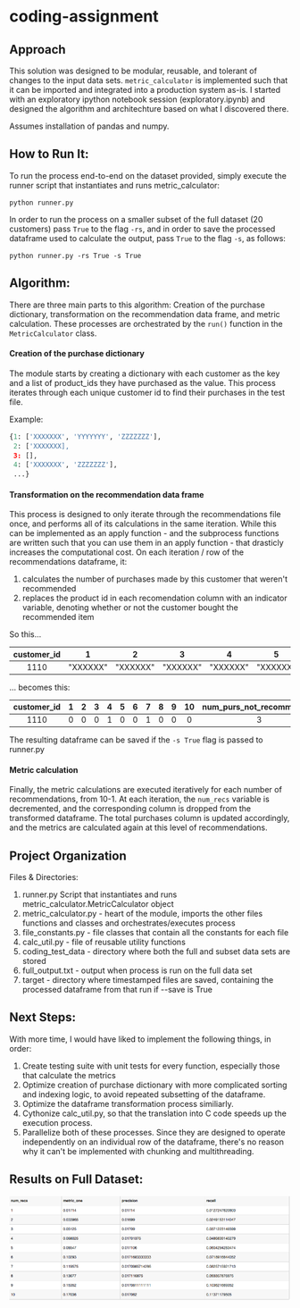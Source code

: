 # coding-assignment

## Approach
This solution was designed to be modular, reusable, and tolerant of changes to the input data sets. `metric_calculator` is implemented such that it can be imported and integrated into a production system as-is. I started with an exploratory ipython notebook session (exploratory.ipynb) and designed the algorithm and architechture based on what I discovered there.

Assumes installation of pandas and numpy.

## How to Run It:
To run the process end-to-end on the dataset provided, simply execute the runner script that instantiates and runs metric_calculator:
  ```
  python runner.py
  ```
In order to run the process on a smaller subset of the full dataset (20 customers) pass `True` to the flag `-rs`, and in order to save the processed dataframe used to calculate the output, pass `True` to the flag `-s`, as follows:
  ```
  python runner.py -rs True -s True
  ```

## Algorithm:
There are three main parts to this algorithm: Creation of the purchase dictionary, transformation on the recommendation data frame, and metric calculation. These processes are orchestrated by the `run()` function in the `MetricCalculator` class.

#### Creation of the purchase dictionary
The module starts by creating a dictionary with each customer as the key and a list of product_ids they have purchased as the value. This process iterates through each unique customer id to find their purchases in the test file.

Example:
```python
{1: ['XXXXXXX', 'YYYYYYY', 'ZZZZZZZ'],
 2: ['XXXXXXX],
 3: [],
 4: ['XXXXXXX', 'ZZZZZZZ'],
 ...}
```
#### Transformation on the recommendation data frame

This process is designed to only iterate through the recommendations file once, and performs all of its calculations in the same iteration. While this can be implemented as an apply function - and the subprocess functions are written such that you can use them in an apply function - that drasticly increases the computational cost.  On each iteration / row of the recommendations dataframe, it:
  1. calculates the number of purchases made by this customer that weren't recommended
  2. replaces the product id in each recomendation column with an indicator variable, denoting whether or not the customer bought the recommended item

So this...

|customer_id|1|2|3|4|5|6|7|8|9|10|
|:---:|:---:|:---:|:---:|:---:|:---:|:---:|:---:|:---:|:---:|:---:|
1110|"XXXXXX"|"XXXXXX"|"XXXXXX"|"XXXXXX"|"XXXXXX"|"XXXXXX"|"XXXXXX"|"XXXXXX"|"XXXXXX"|"XXXXXX"|

... becomes this:

|customer_id|1|2|3|4|5|6|7|8|9|10|num_purs_not_recommended|total_purchased|
|:---:|:---:|:---:|:---:|:---:|:---:|:---:|:---:|:---:|:---:|:---:|:---:|:---:|
|1110|0|0|0|1|0|0|1|0|0|0|3|5|

The resulting dataframe can be saved if the `-s True` flag is passed to runner.py

#### Metric calculation
Finally, the metric calculations are executed iteratively for each number of recommendations, from 10-1. At each iteration, the `num_recs` variable is decremented, and the corresponding column is dropped from the transformed dataframe. The total purchases column is updated accordingly, and the metrics are calculated again at this level of recommendations.

## Project Organization
Files & Directories:
  1. runner.py Script that instantiates and runs metric_calculator.MetricCalculator object
  2. metric_calculator.py - heart of the module, imports the other files functions and classes and orchestrates/executes process
  3. file_constants.py - file classes that contain all the constants for each file
  4. calc_util.py - file of reusable utility functions
  5. coding_test_data - directory where both the full and subset data sets are stored
  6. full_output.txt - output when process is run on the full data set
  7. target - directory where timestamped files are saved, containing the processed dataframe from that run if --save is True

## Next Steps:
With more time, I would have liked to implement the following things, in order:
  1. Create testing suite with unit tests for every function, especially those that calculate the metrics
  2. Optimize creation of purchase dictionary with more complicated sorting and indexing logic, to avoid repeated subsetting of the dataframe.
  3. Optimize the dataframe transformation process similiarly.
  4. Cythonize calc_util.py, so that the translation into C code speeds up the execution process.
  5. Parallelize both of these processes. Since they are designed to operate independently on an individual row of the dataframe, there's no reason why it can't be implemented with chunking and multithreading.
  
  
## Results on Full Dataset:
![alt text](results.png "Output File")
